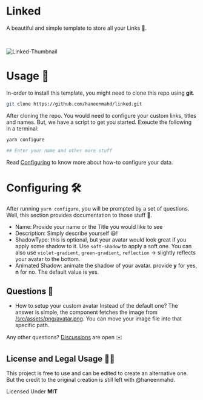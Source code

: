 # Linked

A beautiful and simple template to store all your Links 🔗.

<br />

![Linked-Thumbnail](https://user-images.githubusercontent.com/72091386/154807054-0b031aa2-3101-4b34-b2cb-e057b97e0c90.png)

# Usage 📕

In-order to install this template, you might need to clone this repo using **git**.

```sh
git clone https://github.com/haneenmahd/linked.git
```

After cloning the repo.
You would need to configure your custom links, titles and names.
But, we have a script to get you started.
Exeucte the following in a terminal:

```sh
yarn configure

## Enter your name and other more stuff
```

Read [Configuring](#configuring-) to know more about how-to configure your data.

# Configuring 🛠

After running `yarn configure`, you will be prompted by a set of questions. Well, this section provides documentation to those stuff 🙂.

- Name: Provide your name or the Title you would like to see
- Description: Simply describe yourself 😃!
- ShadowType: this is optional, but your avatar would look great if you apply some shadow to it. Use `soft-shadow` to apply a soft one. You can also use `violet-gradient`, `green-gradient`, `reflection` -> slightly reflects your avatar to the bottom.
- Animated Shadow: animate the shadow of your avatar. provide **y** for yes, **n** for no. The default value is yes.

## Questions 🤔

- How to setup your custom avatar Instead of the default one?
  The answer is simple, the component fetches the image from [/src/assets/png/avatar.png](https://github.com/haneenmahd/linked/blob/master/src/assets/png/avatar.png). You can move your image file into that specific path.

Any other questions? [Discussions](https://github.com/haneenmahd/linked/discussions/new) are open ✉️

## License and Legal Usage 🧑‍⚖️

This project is free to use and can be edited to create an alternative one. But the credit to the original creation is still left with @haneenmahd.

Licensed Under **MIT**
